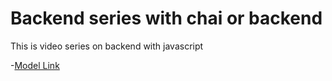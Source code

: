 # Backend series with chai or backend

This is video series on backend with javascript

-[Model Link](https://app.eraser.io/workspace/YtPqZ1VogxGy1jzIDkzj)
